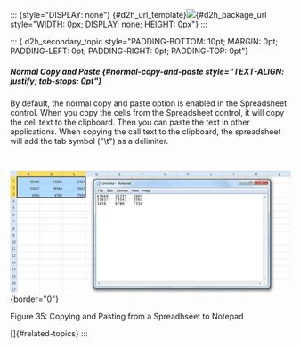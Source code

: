 ::: {style="DISPLAY: none"}
[](ms-xhelp:///?Id=d2h_url_template){#d2h_url_template}![](!package_url!){#d2h_package_url style="WIDTH: 0px; DISPLAY: none; HEIGHT: 0px"}
:::

::: {.d2h_secondary_topic style="PADDING-BOTTOM: 10pt; MARGIN: 0pt; PADDING-LEFT: 0pt; PADDING-RIGHT: 0pt; PADDING-TOP: 0pt"}
##### Normal Copy and Paste {#normal-copy-and-paste style="TEXT-ALIGN: justify; tab-stops: 0pt"}

By default, the normal copy and paste option is enabled in the Spreadsheet control. When you copy the cells from the Spreadsheet control, it will copy the cell text to the clipboard. Then you can paste the text in other applications. When copying the call text to the clipboard, the spreadsheet will add the tab symbol ("\\t") as a delimiter.

 

![](ImagesExt/image20_40.jpg){border="0"}

Figure 35: Copying and Pasting from a Spreadhseet to Notepad

[]{#related-topics}
:::
